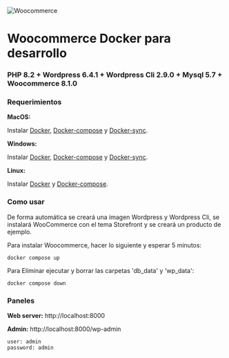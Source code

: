 ![Woocommerce](https://woocommerce.com/wp-content/themes/woo/images/logo-woocommerce@2x.png)

#  Woocommerce Docker para desarrollo

### PHP 8.2 + Wordpress 6.4.1 + Wordpress Cli 2.9.0 + Mysql 5.7 + Woocommerce 8.1.0

### Requerimientos

**MacOS:**

Instalar [Docker](https://docs.docker.com/docker-for-mac/install/), [Docker-compose](https://docs.docker.com/compose/install/#install-compose) y [Docker-sync](https://github.com/EugenMayer/docker-sync/wiki/docker-sync-on-OSX).

**Windows:**

Instalar [Docker](https://docs.docker.com/docker-for-windows/install/), [Docker-compose](https://docs.docker.com/compose/install/#install-compose) y [Docker-sync](https://github.com/EugenMayer/docker-sync/wiki/docker-sync-on-Windows).

**Linux:**

Instalar [Docker](https://docs.docker.com/engine/installation/linux/docker-ce/ubuntu/) y [Docker-compose](https://docs.docker.com/compose/install/#install-compose).

### Como usar

De forma automática se creará una imagen Wordpress y Wordpress Cli, se instalará WooCommerce con el tema Storefront y se creará un producto de ejemplo.

Para instalar Woocommerce, hacer lo siguiente y esperar 5 minutos:

```
docker compose up
```

Para Eliminar ejecutar y borrar las carpetas 'db_data' y 'wp_data':

```
docker compose down
```

### Paneles

**Web server:** http://localhost:8000

**Admin:** http://localhost:8000/wp-admin

    user: admin
    password: admin
